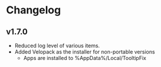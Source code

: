 # Changelog

## v1.7.0

- Reduced log level of various items.
- Added Velopack as the installer for non-portable versions
    - Apps are installed to %AppData%/Local/TooltipFix